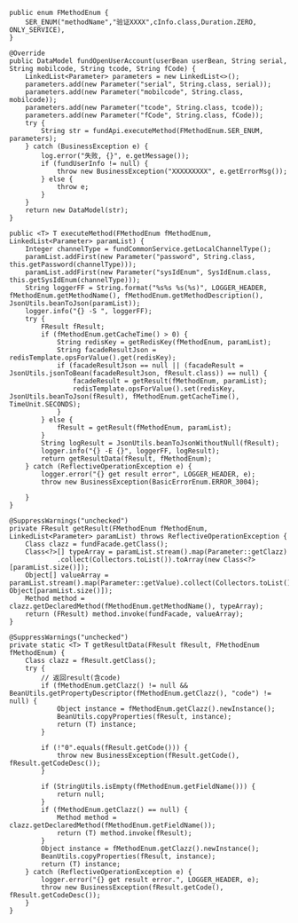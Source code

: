     public enum FMethodEnum {
        SER_ENUM("methodName","验证XXXX",cInfo.class,Duration.ZERO, ONLY_SERVICE),
    }
    
    @Override
    public DataModel fundOpenUserAccount(userBean userBean, String serial, String mobilcode, String tcode, String fCode) {
        LinkedList<Parameter> parameters = new LinkedList<>();
        parameters.add(new Parameter("serial", String.class, serial));
        parameters.add(new Parameter("mobilcode", String.class, mobilcode));
        parameters.add(new Parameter("tcode", String.class, tcode));
        parameters.add(new Parameter("fCode", String.class, fCode));
        try {
            String str = fundApi.executeMethod(FMethodEnum.SER_ENUM, parameters);
        } catch (BusinessException e) {
            log.error("失败, {}", e.getMessage());
            if (fundUserInfo != null) {
                throw new BusinessException("XXXXXXXXX", e.getErrorMsg());
            } else {
                throw e;
            }
        }
        return new DataModel(str);
    }
        
    public <T> T executeMethod(FMethodEnum fMethodEnum, LinkedList<Parameter> paramList) {
        Integer channelType = fundCommonService.getLocalChannelType();
        paramList.addFirst(new Parameter("password", String.class, this.getPassword(channelType)));
        paramList.addFirst(new Parameter("sysIdEnum", SysIdEnum.class, this.getSysIdEnum(channelType)));
        String loggerFF = String.format("%s%s %s(%s)", LOGGER_HEADER, fMethodEnum.getMethodName(), fMethodEnum.getMethodDescription(), JsonUtils.beanToJson(paramList));
        logger.info("{} -S ", loggerFF);
        try {
            FResult fResult;
            if (fMethodEnum.getCacheTime() > 0) {
                String redisKey = getRedisKey(fMethodEnum, paramList);
                String facadeResultJson = redisTemplate.opsForValue().get(redisKey);
                if (facadeResultJson == null || (facadeResult = JsonUtils.jsonToBean(facadeResultJson, fResult.class)) == null) {
                    facadeResult = getResult(fMethodEnum, paramList);
                    redisTemplate.opsForValue().set(redisKey, JsonUtils.beanToJson(fResult), fMethodEnum.getCacheTime(), TimeUnit.SECONDS);
                }
            } else {
                fResult = getResult(fMethodEnum, paramList);
            }
            String logResult = JsonUtils.beanToJsonWithoutNull(fResult);
            logger.info("{} -E {}", loggerFF, logResult);
            return getResultData(fResult, fMethodEnum);
        } catch (ReflectiveOperationException e) {
            logger.error("{} get result error", LOGGER_HEADER, e);
            throw new BusinessException(BasicErrorEnum.ERROR_3004);

        }
    }
    
    @SuppressWarnings("unchecked")
    private FResult getResult(FMethodEnum fMethodEnum, LinkedList<Parameter> paramList) throws ReflectiveOperationException {
        Class clazz = fundFacade.getClass();
        Class<?>[] typeArray = paramList.stream().map(Parameter::getClazz)
                .collect(Collectors.toList()).toArray(new Class<?>[paramList.size()]);
        Object[] valueArray = paramList.stream().map(Parameter::getValue).collect(Collectors.toList()).toArray(new Object[paramList.size()]);
        Method method = clazz.getDeclaredMethod(fMethodEnum.getMethodName(), typeArray);
        return (FResult) method.invoke(fundFacade, valueArray);
    }
    
    @SuppressWarnings("unchecked")
    private static <T> T getResultData(FResult fResult, FMethodEnum fMethodEnum) {
        Class clazz = fResult.getClass();
        try {
            // 返回result(含code)
            if (fMethodEnum.getClazz() != null && BeanUtils.getPropertyDescriptor(fMethodEnum.getClazz(), "code") != null) {
                Object instance = fMethodEnum.getClazz().newInstance();
                BeanUtils.copyProperties(fResult, instance);
                return (T) instance;
            }

            if (!"0".equals(fResult.getCode())) {
                throw new BusinessException(fResult.getCode(), fResult.getCodeDesc());
            }

            if (StringUtils.isEmpty(fMethodEnum.getFieldName())) {
                return null;
            }
            if (fMethodEnum.getClazz() == null) {
                Method method = clazz.getDeclaredMethod(fMethodEnum.getFieldName());
                return (T) method.invoke(fResult);
            }
            Object instance = fMethodEnum.getClazz().newInstance();
            BeanUtils.copyProperties(fResult, instance);
            return (T) instance;
        } catch (ReflectiveOperationException e) {
            logger.error("{} get result error.", LOGGER_HEADER, e);
            throw new BusinessException(fResult.getCode(), fResult.getCodeDesc());
        }
    }

    